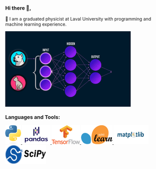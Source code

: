 ### Hi there 👋,
🔭 I am a graduated physicist at Laval University with programming and machine learning experience.



 <img align="center" alt="Coding" width="400" src="https://github.com/physicist-boris/physicist-boris/blob/main/neural_network_dog_cat_gif.gif">

<h3 align="left">Languages and Tools:</h3>
<p align="left"> <a href="https://www.python.org/" target="_blank"> <img src="https://github.com/physicist-boris/physicist-boris/blob/main/python-logo-only.png" alt="Python" width="50" height="60"/> </a> <a href="https://pandas.pydata.org/docs/" target="_blank"> <img src="https://github.com/physicist-boris/physicist-boris/blob/main/download.png" alt="Pandas" width="90" height="60"/> </a> <a href="https://www.tensorflow.org/?hl=fr" target="_blank"> <img src="https://github.com/physicist-boris/physicist-boris/blob/main/tensorflow-logo-AE5100E55E-seeklogo.com.png" alt="Tensorflow" width="90" height="60"/> </a> <a href="https://scikit-learn.org/stable/" target="_blank"> <img src="https://github.com/physicist-boris/physicist-boris/blob/main/2560px-Scikit_learn_logo_small.svg.png" alt="scikit-learn" width="100" height="60"/> </a> <a href="https://matplotlib.org/" target="_blank"> <img src="https://github.com/physicist-boris/physicist-boris/blob/main/1_aUSZsGFCMPNYCkQygs4aGQ.jpg" alt="Matplotlib" width="110" height="60"/> </a> <a href="https://scipy.org/" target="_blank"> <img src="https://github.com/physicist-boris/physicist-boris/blob/main/scipy.png" alt="SciPy" width="130" height="60"/> </a> </p>

<!--
**physicist-boris/physicist-boris** is a ✨ _special_ ✨ repository because its `README.md` (this file) appears on your GitHub profile.
I’m currently working on a leaf disease recognition project using convolutional neural network algorithm.

Here are some ideas to get you started:

- 🔭 I’m currently working on ...
- 🌱 I’m currently learning ...
- 👯 I’m looking to collaborate on ...
- 🤔 I’m looking for help with ...
- 💬 Ask me about ...
- 📫 How to reach me: ...
- 😄 Pronouns: ...
- ⚡ Fun fact: ...
-->

